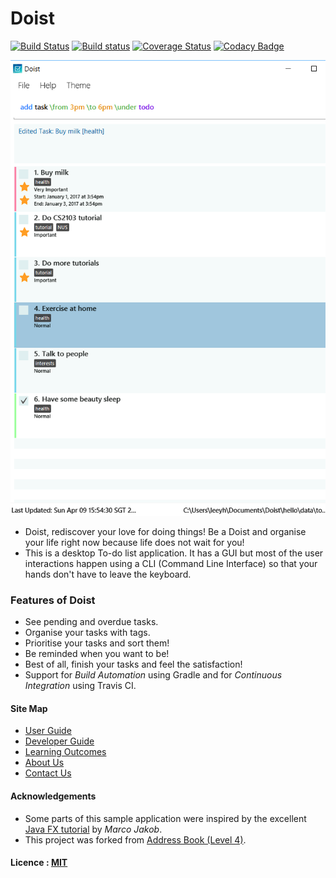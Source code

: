 # Doist

[![Build Status](https://travis-ci.org/CS2103JAN2017-W13-B4/main.svg?branch=master)](https://travis-ci.org/CS2103JAN2017-W13-B4/main)
[![Build status](https://ci.appveyor.com/api/projects/status/q61qc92ixji8sn4b?svg=true)](https://ci.appveyor.com/project/leeyh20/main)
[![Coverage Status](https://coveralls.io/repos/github/CS2103JAN2017-W13-B4/main/badge.svg?branch=master)](https://coveralls.io/github/CS2103JAN2017-W13-B4/main?branch=master)
[![Codacy Badge](https://api.codacy.com/project/badge/Grade/9865250c389f4e9fa8b0cf7405595544)](https://www.codacy.com/app/leeyh20/main?utm_source=github.com&amp;utm_medium=referral&amp;utm_content=CS2103JAN2017-W13-B4/main&amp;utm_campaign=Badge_Grade)

<img src="docs/images/Ui.png" width="600"><br>

* Doist, rediscover your love for doing things! Be a Doist and organise your life right now because life does not wait for you!
* This is a desktop To-do list application. It has a GUI but most of the user interactions happen using
  a CLI (Command Line Interface) so that your hands don't have to leave the keyboard.

### Features of Doist
* See pending and overdue tasks.
* Organise your tasks with tags.
* Prioritise your tasks and sort them!
* Be reminded when you want to be!
* Best of all, finish your tasks and feel the satisfaction!
* Support for *Build Automation* using Gradle and for *Continuous Integration* using Travis CI.


#### Site Map
* [User Guide](docs/UserGuide.md)
* [Developer Guide](docs/DeveloperGuide.md)
* [Learning Outcomes](docs/LearningOutcomes.md)
* [About Us](docs/AboutUs.md)
* [Contact Us](docs/ContactUs.md)


#### Acknowledgements

* Some parts of this sample application were inspired by the excellent
  [Java FX tutorial](http://code.makery.ch/library/javafx-8-tutorial/) by *Marco Jakob*.
* This project was forked from [Address Book (Level 4)](https://github.com/nus-cs2103-AY1617S1/addressbook-level4).


#### Licence : [MIT](LICENSE)
